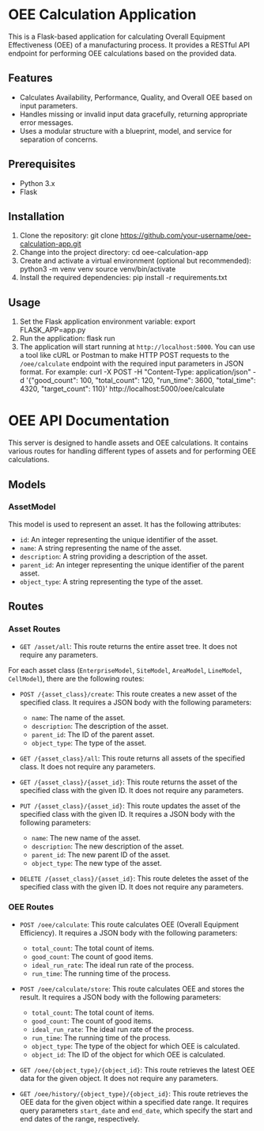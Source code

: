 # OEE Calculation Application

This is a Flask-based application for calculating Overall Equipment Effectiveness (OEE) of a manufacturing process. It provides a RESTful API endpoint for performing OEE calculations based on the provided data.

## Features

- Calculates Availability, Performance, Quality, and Overall OEE based on input parameters.
- Handles missing or invalid input data gracefully, returning appropriate error messages.
- Uses a modular structure with a blueprint, model, and service for separation of concerns.

## Prerequisites

- Python 3.x
- Flask

## Installation

1. Clone the repository:
git clone https://github.com/your-username/oee-calculation-app.git
2. Change into the project directory:
cd oee-calculation-app
3. Create and activate a virtual environment (optional but recommended):
python3 -m venv venv source venv/bin/activate
4. Install the required dependencies:
pip install -r requirements.txt
## Usage

1. Set the Flask application environment variable:
export FLASK_APP=app.py
2. Run the application:
flask run
3. The application will start running at `http://localhost:5000`. You can use a tool like cURL or Postman to make HTTP POST requests to the `/oee/calculate` endpoint with the required input parameters in JSON format. For example:
curl -X POST -H "Content-Type: application/json" -d '{"good_count": 100, "total_count": 120, "run_time": 3600, "total_time": 4320, "target_count": 110}' http://localhost:5000/oee/calculate


# OEE API Documentation

This server is designed to handle assets and OEE calculations. It contains various routes for handling different types of assets and for performing OEE calculations.

## Models

### AssetModel

This model is used to represent an asset. It has the following attributes:

- `id`: An integer representing the unique identifier of the asset.
- `name`: A string representing the name of the asset.
- `description`: A string providing a description of the asset.
- `parent_id`: An integer representing the unique identifier of the parent asset.
- `object_type`: A string representing the type of the asset.

## Routes

### Asset Routes

- `GET /asset/all`: This route returns the entire asset tree. It does not require any parameters.

For each asset class (`EnterpriseModel`, `SiteModel`, `AreaModel`, `LineModel`, `CellModel`), there are the following routes:

- `POST /{asset_class}/create`: This route creates a new asset of the specified class. It requires a JSON body with the following parameters: 
  - `name`: The name of the asset.
  - `description`: The description of the asset.
  - `parent_id`: The ID of the parent asset.
  - `object_type`: The type of the asset.

- `GET /{asset_class}/all`: This route returns all assets of the specified class. It does not require any parameters.

- `GET /{asset_class}/{asset_id}`: This route returns the asset of the specified class with the given ID. It does not require any parameters.

- `PUT /{asset_class}/{asset_id}`: This route updates the asset of the specified class with the given ID. It requires a JSON body with the following parameters:
  - `name`: The new name of the asset.
  - `description`: The new description of the asset.
  - `parent_id`: The new parent ID of the asset.
  - `object_type`: The new type of the asset.

- `DELETE /{asset_class}/{asset_id}`: This route deletes the asset of the specified class with the given ID. It does not require any parameters.

### OEE Routes

- `POST /oee/calculate`: This route calculates OEE (Overall Equipment Efficiency). It requires a JSON body with the following parameters:
  - `total_count`: The total count of items.
  - `good_count`: The count of good items.
  - `ideal_run_rate`: The ideal run rate of the process.
  - `run_time`: The running time of the process.

- `POST /oee/calculate/store`: This route calculates OEE and stores the result. It requires a JSON body with the following parameters:
  - `total_count`: The total count of items.
  - `good_count`: The count of good items.
  - `ideal_run_rate`: The ideal run rate of the process.
  - `run_time`: The running time of the process.
  - `object_type`: The type of the object for which OEE is calculated.
  - `object_id`: The ID of the object for which OEE is calculated.

- `GET /oee/{object_type}/{object_id}`: This route retrieves the latest OEE data for the given object. It does not require any parameters.

- `GET /oee/history/{object_type}/{object_id}`: This route retrieves the OEE data for the given object within a specified date range. It requires query parameters `start_date` and `end_date`, which specify the start and end dates of the range, respectively.